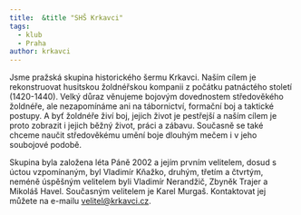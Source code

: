 ```yaml
---
title:  &title "SHŠ Krkavci"
tags:
  - klub
  - Praha
author: krkavci
---
```

Jsme pražská skupina historického šermu Krkavci. Naším cílem je rekonstruovat husitskou žoldnéřskou kompanii z počátku patnáctého století (1420-1440). Velký důraz věnujeme bojovým dovednostem středověkého žoldnéře, ale nezapomínáme ani na tábornictví, formační boj a taktické postupy. A byť žoldnéře živí boj, jejich život je pestřejší a naším cílem je proto zobrazit i jejich běžný život, práci a zábavu. Současně se také chceme naučit středověkému umění boje dlouhým mečem i v jeho soubojové podobě.

Skupina byla založena léta Páně 2002 a jejím prvním velitelem, dosud s úctou vzpomínaným, byl Vladimír Kňažko, druhým, třetím a čtvrtým, neméně úspěšným velitelem byli Vladimír Nerandžič, Zbyněk Trajer a Mikoláš Havel. Současným velitelem je Karel Murgaš. Kontaktovat jej můžete na e-mailu [velitel@krkavci.cz](mailto:velitel@krkavci.cz).